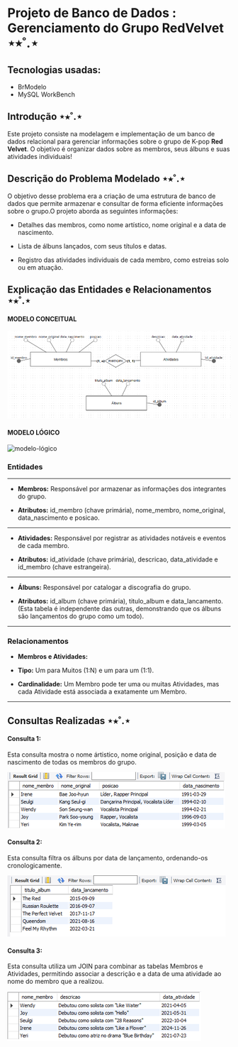 # Projeto de Banco de Dados : Gerenciamento do Grupo RedVelvet ⋆⭒˚.⋆


## Tecnologias usadas:

- BrModelo
- MySQL WorkBench


## Introdução ⋆⭒˚.⋆

Este projeto consiste na modelagem e implementação de um banco de dados relacional para gerenciar informações sobre o grupo de K-pop **Red Velvet**. O objetivo é organizar dados sobre as membros, seus álbuns e suas atividades individuais!

## Descrição do Problema Modelado ⋆⭒˚.⋆

O objetivo desse problema era a criação de uma estrutura de banco de dados que permite armazenar e consultar de forma eficiente informações sobre o grupo.O projeto aborda as seguintes informações:

-   Detalhes das membros, como nome artístico, nome original e a data de nascimento.

-   Lista de álbuns lançados, com seus títulos e datas.

-   Registro das atividades individuais de cada membro, como estreias solo ou em atuação.

## Explicação das Entidades e Relacionamentos ⋆⭒˚.⋆

#### MODELO CONCEITUAL
![modelo-conceitual](./modelo/modelo%20conceitual.png)

#### MODELO LÓGICO
![modelo-lógico](./modelo/modelo%20lógico.png)

### Entidades

---

- **Membros:** Responsável por armazenar as informações dos integrantes do grupo.

- **Atributos:** id_membro (chave primária), nome_membro, nome_original, data_nascimento e posicao.
 
---

- **Atividades:** Responsável por registrar as atividades notáveis e eventos de cada membro.

- **Atributos:** id_atividade (chave primária), descricao, data_atividade e id_membro (chave estrangeira).

---

- **Álbuns:** Responsável por catalogar a discografia do grupo.

- **Atributos:** id_album (chave primária), titulo_album e data_lancamento. (Esta tabela é independente das outras, demonstrando que os álbuns são lançamentos do grupo como um todo).

---

### Relacionamentos

- **Membros e Atividades:**

- **Tipo:** Um para Muitos (1:N) e um para um (1:1).

- **Cardinalidade:** Um Membro pode ter uma ou muitas Atividades, mas cada Atividade está associada a exatamente um Membro.

---

## Consultas Realizadas ⋆⭒˚.⋆

#### Consulta 1: 

Esta consulta mostra o nome ártistico, nome original, posição e data de nascimento de todas os membros do grupo.

![consulta 1](./resultado-consultas/TABELA%201.png)

#### Consulta 2: 

Esta consulta filtra os álbuns por data de lançamento, ordenando-os cronologicamente.

![consulta 2](./resultado-consultas/TABELA%202.png)

#### Consulta 3: 

Esta consulta utiliza um JOIN para combinar as tabelas Membros e Atividades, permitindo associar a descrição e a data de uma atividade ao nome do membro que a realizou.

![consulta 3](./resultado-consultas/TABELA%203.png)
